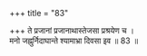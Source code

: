 +++
title = "83"

+++
ते प्रजानां प्रजानाथास्तेजसा प्रश्रयेण च ।  
मनो जह्नुर्निदाघान्ते श्यामाभ्रा दिवसा इव ॥ 83 ॥